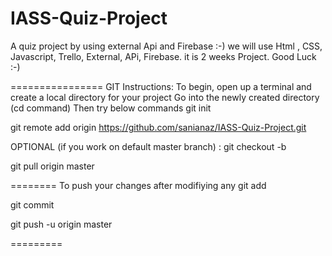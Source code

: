 # IASS-Quiz-Project
A quiz project by using external Api and Firebase :-)
we will use Html , CSS, Javascript, Trello, External, APi, Firebase.
it is 2 weeks Project.
Good Luck :-)


================ GIT Instructions:
To begin, open up a terminal and create a local directory for your project
Go into the newly created directory (cd command)
Then try below commands
git init

git remote add origin https://github.com/sanianaz/IASS-Quiz-Project.git

OPTIONAL (if you work on default master branch) : git checkout -b

git pull origin master

======== To push your changes after modifiying any
git add

git commit

git push -u origin master

=========
